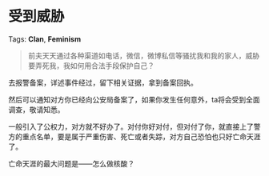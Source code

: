 # 受到威胁

Tags: **Clan**, **Feminism**

> 前夫天天通过各种渠道如电话，微信，微博私信等骚扰我和我的家人，威胁要弄死我，我如何用合法手段保护自己？



去报警备案，详述事件经过，留下相关证据，拿到备案回执。

然后可以通知对方你已经向公安局备案了，如果你发生任何意外，ta将会受到全面调查，敬请知悉。

一般引入了公权力，对方就不好办了。对付你好对付，但对付了你，就直接上了警方的重点名单，要是属于严重伤害、死亡或者失踪，对方自己恐怕也只好亡命天涯了。

亡命天涯的最大问题是——怎么做核酸？



